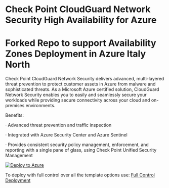 # Check Point CloudGuard Network Security High Availability for Azure
# Forked Repo to support Availability Zones Deployment in Azure Italy North

Check Point CloudGuard Network Security delivers advanced, multi-layered threat prevention to protect customer assets in Azure from malware and sophisticated threats. As a Microsoft Azure certified solution, CloudGuard Network Security enables you to easily and seamlessly secure your workloads while providing secure connectivity across your cloud and on-premises environments.

Benefits:

· Advanced threat prevention and traffic inspection

· Integrated with Azure Security Center and Azure Sentinel

· Provides consistent security policy management, enforcement, and reporting with a single pane of glass, using Check Point Unified Security Management


<a href="https://portal.azure.com/#create/Microsoft.Template/uri/https%3A%2F%2Fraw.githubusercontent.com%2Fstefze%2FCheckpointIaaS%2Fmaster%2Fazure%2Ftemplates%2Fmarketplace-ha%2FmainTemplate.json/createUIDefinitionUri/https%3A%2F%2Fraw.githubusercontent.com%2Fstefze%2FCheckpointIaaS%2Fmaster%2Fazure%2Ftemplates%2Fmarketplace-ha%2FcreateUiDefinition.json">
 <img src="https://aka.ms/deploytoazurebutton" alt="Deploy to Azure" />
</a>


To deploy with full control over all the template options use: [Full Control Deployment](https://portal.azure.com/#create/Microsoft.Template/uri/https%3A%2F%2Fraw.githubusercontent.com%2Fstefze%2FCheckpointIaaS%2Fmaster%2Fazure%2Ftemplates%2Fmarketplace-ha%2FmainTemplate.json)


